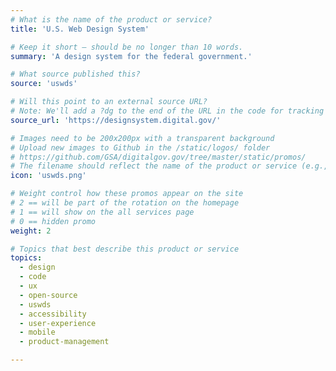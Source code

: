 ```yaml
---
# What is the name of the product or service?
title: 'U.S. Web Design System'

# Keep it short — should be no longer than 10 words.
summary: 'A design system for the federal government.'

# What source published this?
source: 'uswds'

# Will this point to an external source URL?
# Note: We'll add a ?dg to the end of the URL in the code for tracking purposes
source_url: 'https://designsystem.digital.gov/'

# Images need to be 200x200px with a transparent background
# Upload new images to Github in the /static/logos/ folder
# https://github.com/GSA/digitalgov.gov/tree/master/static/promos/
# The filename should reflect the name of the product or service (e.g., challenge-gov.png)
icon: 'uswds.png'

# Weight control how these promos appear on the site
# 2 == will be part of the rotation on the homepage
# 1 == will show on the all services page
# 0 == hidden promo
weight: 2

# Topics that best describe this product or service
topics:
  - design
  - code
  - ux
  - open-source
  - uswds
  - accessibility
  - user-experience
  - mobile
  - product-management

---
```

